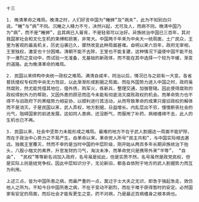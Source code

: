 `十三`

`1. 晚清革命之难局。晚清之时，人们好言中国为“睡狮”及“病夫”，此为不知别白只说。“睡”与“病”不同。沉睡之人精力不亏，决然兴起，尤可及人，而病不同。晚清中国乃为“病”，而不是“睡狮”，且其病已入膏肓，不是轻易可以治好。异族统治中国已三百年，其对我国家社会和文化生机的束缚和损害，非常大。中国两千年来为中央大一统局面，土广民众，王室为客观的最高机关，历史沿袭已久，骤然改变此种局面甚难。自明以来六百年，政府无宰相，王室独权，激变也十分困难。清朝不能不去除，王室也不能复建，这种情况下逼使中国不能不处于一激烈之变动中，而试验一无准备，无基础的新政体，而不能在其中选择一个较为平缓，渐变的道路。此为晚清革命的难局。`

`2. 民国以来缔构中央统一政权之难局。满清自咸丰，同治以后，情况已与之前有一大变。各省督抚擅权专权而中央无力驾驭，以此渐渐形成割据之局面。而在外国势力进入中国之时，政府虽然腐败，然尤能凭借其地位，借外债，购军火，练新兵，整理交通，加强管辖。因此使得腐败的政权得到外力的帮助，又因外患的顾忌而迄今未能有彻底消灭腐败政权的机会。而革命势力也不得不与旧政府下的黑暗势力相妥协，以顺利进行其活动，从而导致革命的成果只是旧政权的解体而不是消灭。于是民国以来，武人弄权，地方割据，日益增长。内乱层出不穷，慢慢断丧社会的元气，阻碍国家的前进发展。这如同人患病，还没断气，而服用了补药，病根缠绵不去，此人的生机也已不再。`

`3. 民国以来，社会中坚势力未能形成之难局。最难的地方不在于武人割据这一局面不能铲除，而在于政治中心势力之不易产生。自革命以来，革命党人所号“民主共和”，与中国实际相去甚远。独裁王室覆灭，然而不幸的是当时中国的中层阶级，刚开始从两百多年长期异族统治下抬头，八股小楷文的素养，升官发财的习气，淘汰未净，而革命党只是携带外来“平等”， “自由”， “民权”等等新名词加入政府，名号虽是如此，但是实质不然。名号虽然是政党民权，但是实际上则是结党争权。因此中层知识分子，无论新旧，都各自依附于地方的武人割据势力而互为利用。`

`上述三点，皆为中国所患之病，而最严重的一点，莫过于士大夫之无识，即急于强起急走，效仿他人之所为。不知今日中国所患之病，不在于变动不剧烈，而在于难于获得暂时的安定。必然国家有安定的局面，而后社会才能有更生之变。药不对病，乃是最近百病缠身之根本病也。`
